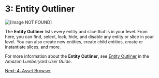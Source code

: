 # 3: Entity Outliner<a name="understanding-entity-outliner"></a>

![\[Image NOT FOUND\]](http://docs.aws.amazon.com/lumberyard/latest/gettingstartedguide/images/understanding-entity-outliner.png)

The **Entity Outliner** lists every entity and slice that is in your level\. From here, you can find, select, lock, hide, and disable any entity or slice in your level\. You can also create new entities, create child entities, create or instantiate slices, and more\.

For more information about the **Entity Outliner**, see [Entity Outliner](https://docs.aws.amazon.com/lumberyard/latest/userguide/component-entity-outliner.html) in the *Amazon Lumberyard User Guide*\.

[Next: 4: Asset Browser](understanding-asset-browser.md)